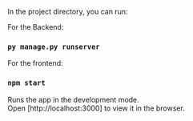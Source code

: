In the project directory, you can run:


For the Backend:
### `py manage.py runserver`

For the frontend:
### `npm start`

Runs the app in the development mode.<br>
Open [http://localhost:3000] to view it in the browser.
